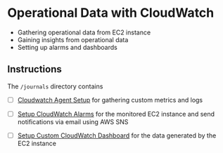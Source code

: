 # Operational Data with CloudWatch

- Gathering operational data from EC2 instance
- Gaining insights from operational data
- Setting up alarms and dashboards

## Instructions

The `/journals` directory contains

- [ ] [Cloudwatch Agent Setup](journals/setup-cloudwatch-agent.md) for gathering custom metrics and logs

- [ ] [Setup CloudWatch Alarms](journals/setup-cloudwatch-alarm.md) for the monitored EC2 instance and send notifications via email using AWS SNS

- [ ] [Setup Custom CloudWatch Dashboard](journals/setup-cloudwatch-dashboard.md) for the data generated by the EC2 instance